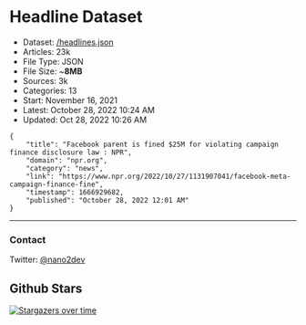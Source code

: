 # Headline Dataset

- Dataset: [/headlines.json](https://raw.githubusercontent.com/fwd/news/master/headlines.json) 
- Articles: 23k
- File Type: JSON
- File Size: ~**8MB**
- Sources: 3k
- Categories: 13
- Start: November 16, 2021
- Latest: October 28, 2022 10:24 AM
- Updated: Oct 28, 2022 10:26 AM

```
{
    "title": "Facebook parent is fined $25M for violating campaign finance disclosure law : NPR",
    "domain": "npr.org",
    "category": "news",
    "link": "https://www.npr.org/2022/10/27/1131907041/facebook-meta-campaign-finance-fine",
    "timestamp": 1666929682,
    "published": "October 28, 2022 12:01 AM"
}
```

---

### Contact 

Twitter: [@nano2dev](https://twitter.com/nano2dev)

## Github Stars

[![Stargazers over time](https://starchart.cc/fwd/news.svg)](https://starchart.cc/fwd/news)
